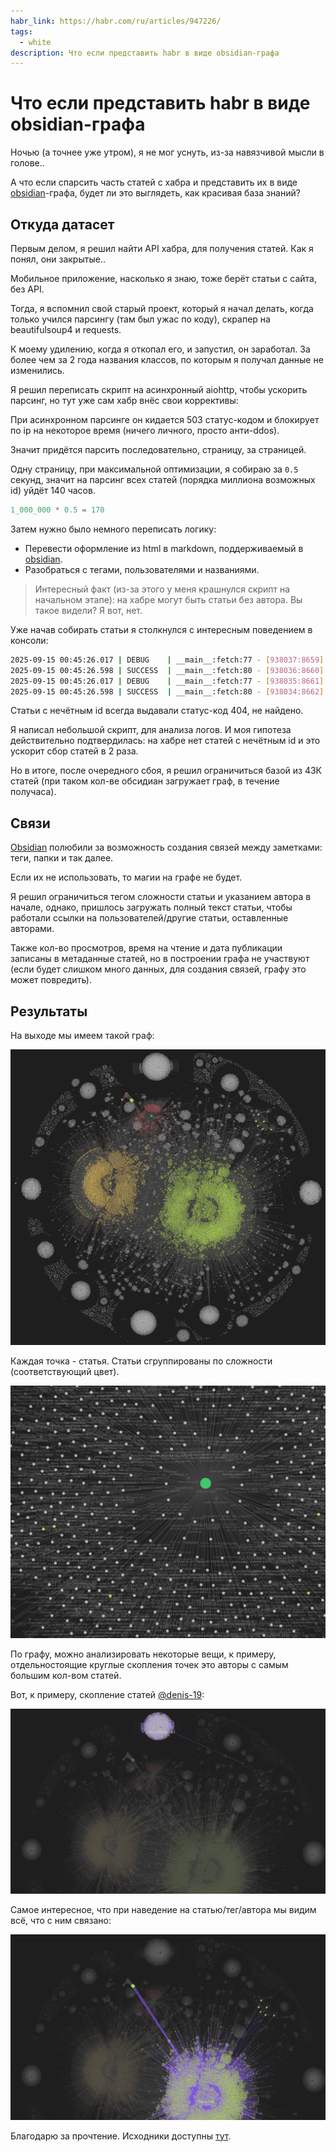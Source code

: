 ```yaml
---
habr_link: https://habr.com/ru/articles/947226/
tags:
  - white
description: Что если представить habr в виде obsidian-графа
---
```


# Что если представить habr в виде obsidian-графа

Ночью (а точнее уже утром), я не мог уснуть, из-за навязчивой мысли в голове..

А что если спарсить часть статей с хабра и представить их в виде [obsidian](https://obsidian.md/download)-графа, будет ли это выглядеть, как красивая база знаний?

## Откуда датасет

Первым делом, я решил найти API хабра, для получения статей. Как я понял, они закрытые..

Мобильное приложение, насколько я знаю, тоже берёт статьи с сайта, без API.

Тогда, я вспомнил свой старый проект, который я начал делать, когда только учился парсингу (там был ужас по коду), скрапер на beautifulsoup4 и requests.

К моему удилению, когда я откопал его, и запустил, он заработал. За более чем за 2 года названия классов, по которым я получал данные не изменились.

Я решил переписать скрипт на асинхронный aiohttp, чтобы ускорить парсинг, но тут уже сам хабр внёс свои коррективы:

При асинхронном парсинге он кидается 503 статус-кодом и блокирует по ip на некоторое время (ничего личного, просто анти-ddos).

Значит придётся парсить последовательно, страницу, за страницей.

Одну страницу, при максимальной оптимизации, я собираю за `0.5` секунд, значит на парсинг всех статей (порядка миллиона возможных id) уйдёт 140 часов.

``` python
1_000_000 * 0.5 = 170
```

Затем нужно было немного переписать логику:

- Перевести оформление из html в markdown, поддерживаемый в [obsidian](https://obsidian.md/download).
- Разобраться с тегами, пользователями и названиями.

> Интересный факт (из-за этого у меня крашнулся скрипт на начальном этапе): на хабре могут быть статьи без автора. Вы такое видели? Я вот, нет.

Уже начав собирать статьи я столкнулся с интересным поведением в консоли:

``` bash
2025-09-15 00:45:26.017 | DEBUG    | __main__:fetch:77 - [938037:8659] 404
2025-09-15 00:45:26.598 | SUCCESS  | __main__:fetch:80 - [938036:8660] ok
2025-09-15 00:45:26.017 | DEBUG    | __main__:fetch:77 - [938035:8661] 404
2025-09-15 00:45:26.598 | SUCCESS  | __main__:fetch:80 - [938034:8662] ok
```

Статьи с нечётным id всегда выдавали статус-код 404, не найдено.

Я написал небольшой скрипт, для анализа логов. И моя гипотеза действительно подтвердилась: на хабре нет статей с нечётным id и это ускорит сбор статей в 2 раза.

Но в итоге, после очередного сбоя, я решил ограничиться базой из 43К статей (при таком кол-ве обсидиан загружает граф, в течение получаса).

## Связи

[Obsidian](https://obsidian.md/download) полюбили за возможность создания связей между заметками: теги, папки и так далее.

Если их не использовать, то магии на графе не будет.

Я решил ограничиться тегом сложности статьи и указанием автора в начале, однако, пришлось загружать полный текст статьи, чтобы работали ссылки на пользователей/другие статьи, оставленные авторами.

Также кол-во просмотров, время на чтение и дата публикации записаны в метаданные статей, но в построении графа не участвуют (если будет слишком много данных, для создания связей, графу это может повредить).

## Результаты

На выходе мы имеем такой граф:

![Общий результат. Клеил из нескольких скриншотов.](../_images/obsa-habr/result.png)

Каждая точка - статья. Статьи сгруппированы по сложности (соответствующий цвет).

![Видно, что каждая точка - статья, имеющая своё название.](../_images/obsa-habr/zoom-text.png)

По графу, можно анализировать некоторые вещи, к примеру, отдельностоящие круглые скопления точек это авторы с самым большим кол-вом статей.

Вот, к примеру, скопление статей [@denis-19](https://habr.com/users/denis-19):

![Резултат при наведении на автора.](../_images/obsa-habr/by-user.png)

Самое интересное, что при наведение на статью/тег/автора мы видим всё, что с ним связано:

![Результат при наведении на тег "Простой".](../_images/obsa-habr/by-tag.png)

Благодарю за прочтение. Исходники доступны [тут](https://gist.github.com/iamlostshe/438ac20068c81ffb58dabc3f953d8633).
